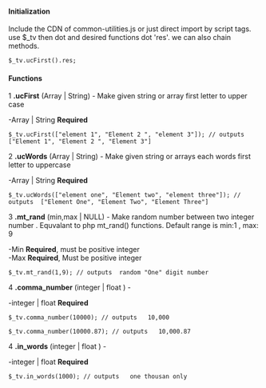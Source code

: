 #### Initialization

Include the CDN of common-utilities.js or just direct import by script tags.
use $_tv then dot and desired functions dot 'res'. we can also chain methods.

    $_tv.ucFirst().res;

#### Functions
1 **.ucFirst** (Array | String) - Make given string or array first letter to upper case 

-Array | String **Required**

    $_tv.ucFirst(["element 1", "Element 2 ", "element 3"]); // outputs  ["Element 1", "Element 2 ", "Element 3"]

2 **.ucWords** (Array | String)  - Make given string or arrays each words first letter to uppercase 

-Array | String **Required**

    $_tv.ucWords(["element one", "Element two", "element three"]); // outputs  ["Element One", "Element Two", "Element Three"]

3 **.mt_rand** (min,max | NULL) - Make random number between two integer number . Equvalant to php mt_rand() functions. Default range is min:1 , max: 9 

-Min **Required**, must be positive integer <br>
-Max **Required**, Must be positive integer

    $_tv.mt_rand(1,9); // outputs  random "One" digit number


4 **.comma_number** (integer | float ) -  

-integer | float  **Required**

    $_tv.comma_number(10000); // outputs   10,000

    $_tv.comma_number(10000.87); // outputs   10,000.87



4 **.in_words** (integer | float ) -  

-integer | float  **Required**

    $_tv.in_words(1000); // outputs   one thousan only
